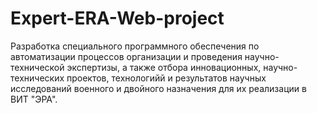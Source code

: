 # Expert-ERA-Web-project
Разработка специального программного обеспечения по автоматизации процессов организации и проведения научно-технической экспертизы, а также отбора инновационных, научно-технических проектов, технологийй и результатов научных исследований военного и двойного назначения для их реализации в ВИТ "ЭРА".
